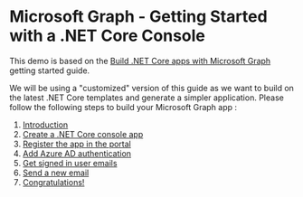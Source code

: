 # Microsoft Graph - Getting Started with a .NET Core Console

This demo is based on the [Build .NET Core apps with Microsoft Graph](https://docs.microsoft.com/en-us/graph/tutorials/dotnet-core) getting started guide.

We will be using a "customized" version of this guide as we want to build on the latest .NET Core templates and generate a simpler application. Please follow the following steps to build your Microsoft Graph app :

1. [Introduction](./docs/01-intro.md)
2. [Create a .NET Core console app](./docs/02-create-app.md)
3. [Register the app in the portal](./docs/03-register-app.md)
4. [Add Azure AD authentication](./docs/04-add-aad-auth.md)
5. [Get signed in user emails](./docs/05-add-ms-graph.md)
6. [Send a new email](./docs/06-send-email.md)
7. [Congratulations!](./docs/06-send-email.md)
